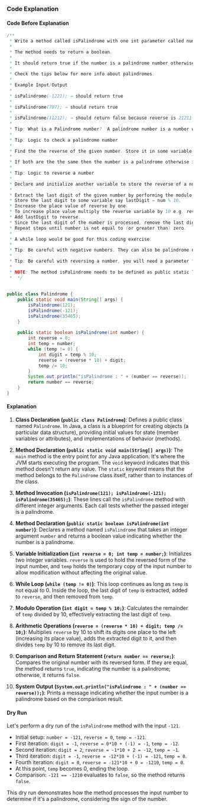 ### Code Explanation

#### Code Before Explanation

```java
/**
 * Write a method called isPalindrome with one int parameter called number.
 * 
 * The method needs to return a boolean.
 * 
 * It should return true if the number is a palindrome number otherwise it should return false.
 * 
 * Check the tips below for more info about palindromes.
 * 
 * Example Input/Output
 * 
 * isPalindrome(-1221); → should return true
 * 
 * isPalindrome(707); → should return true
 * 
 * isPalindrome(11212); → should return false because reverse is 21211 and that is not equal to 11212.
 * 
 * Tip: What is a Palindrome number?  A palindrome number is a number which when reversed is equal to the original number. For example: 121, 12321, 1001 etc.
 * 
 * Tip: Logic to check a palindrome number
 * 
 * Find the the reverse of the given number. Store it in some variable say reverse. Compare the number with reverse.
 * 
 * If both are the the same then the number is a palindrome otherwise it is not.
 * 
 * Tip: Logic to reverse a number
 * 
 * Declare and initialize another variable to store the reverse of a number, for example reverse = 0.
 * 
 * Extract the last digit of the given number by performing the modulo division (remainder).
 * Store the last digit to some variable say lastDigit = num % 10.
 * Increase the place value of reverse by one.
 * To increase place value multiply the reverse variable by 10 e.g. reverse = reverse * 10.
 * Add lastDigit to reverse.
 * Since the last digit of the number is processed, remove the last digit of num. To remove the last digit divide number by 10.
 * Repeat steps until number is not equal to (or greater than) zero. 
 * 
 * A while loop would be good for this coding exercise.
 * 
 * Tip: Be careful with negative numbers. They can also be palindrome numbers.
 * 
 * Tip: Be careful with reversing a number, you will need a parameter for comparing a reversed number with the starting number (parameter).
 * 
 * NOTE: The method isPalindrome needs to be defined as public static like we have been doing
 *  */
 
 
public class Palindrome {
    public static void main(String[] args) {
        isPalindrome(121);
        isPalindrome(-121);
        isPalindrome(35465);
    }
    
    public static boolean isPalindrome(int number) {
        int reverse = 0;
        int temp = number;
        while (temp != 0) {
            int digit = temp % 10;
            reverse = (reverse * 10) + digit;
            temp /= 10;
        }
        System.out.println("isPalindrome : " + (number == reverse));
        return number == reverse;
    }
}
```

#### Explanation

1. **Class Declaration (`public class Palindrome`)**: Defines a public class named `Palindrome`. In Java, a class is a blueprint for creating objects (a particular data structure), providing initial values for state (member variables or attributes), and implementations of behavior (methods).

2. **Method Declaration (`public static void main(String[] args)`)**: The `main` method is the entry point for any Java application. It's where the JVM starts executing the program. The `void` keyword indicates that this method doesn't return any value. The `static` keyword means that the method belongs to the `Palindrome` class itself, rather than to instances of the class.

3. **Method Invocation (`isPalindrome(121); isPalindrome(-121); isPalindrome(35465);`)**: These lines call the `isPalindrome` method with different integer arguments. Each call tests whether the passed integer is a palindrome.

4. **Method Declaration (`public static boolean isPalindrome(int number)`)**: Declares a method named `isPalindrome` that takes an integer argument `number` and returns a boolean value indicating whether the number is a palindrome.

5. **Variable Initialization (`int reverse = 0; int temp = number;`)**: Initializes two integer variables. `reverse` is used to hold the reversed form of the input number, and `temp` holds the temporary copy of the input number to allow modification without affecting the original value.

6. **While Loop (`while (temp != 0)`)**: This loop continues as long as `temp` is not equal to 0. Inside the loop, the last digit of `temp` is extracted, added to `reverse`, and then removed from `temp`.

7. **Modulo Operation (`int digit = temp % 10;`)**: Calculates the remainder of `temp` divided by 10, effectively extracting the last digit of `temp`.

8. **Arithmetic Operations (`reverse = (reverse * 10) + digit; temp /= 10;`)**: Multiplies `reverse` by 10 to shift its digits one place to the left (increasing its place value), adds the extracted digit to it, and then divides `temp` by 10 to remove its last digit.

9. **Comparison and Return Statement (`return number == reverse;`)**: Compares the original number with its reversed form. If they are equal, the method returns `true`, indicating the number is a palindrome; otherwise, it returns `false`.

10. **System Output (`System.out.println("isPalindrome : " + (number == reverse));`)**: Prints a message indicating whether the input number is a palindrome based on the comparison result.

#### Dry Run

Let's perform a dry run of the `isPalindrome` method with the input `-121`.

- Initial setup: `number = -121`, `reverse = 0`, `temp = -121`.
- First iteration: `digit = -1`, `reverse = 0*10 + (-1) = -1`, `temp = -12`.
- Second iteration: `digit = 2`, `reverse = -1*10 + 2 = -12`, `temp = -1`.
- Third iteration: `digit = -1`, `reverse = -12*10 + (-1) = -121`, `temp = 0`.
- Fourth iteration: `digit = 0`, `reverse = -121*10 + 0 = -1210`, `temp = 0`.
- At this point, `temp` becomes 0, ending the loop.
- Comparison: `-121 == -1210` evaluates to `false`, so the method returns `false`.

This dry run demonstrates how the method processes the input number to determine if it's a palindrome, considering the sign of the number.